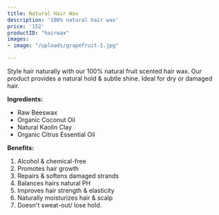 ```yaml
---
title: Natural Hair Wax
description: '100% natural hair wax' 
price: '152'
productID: "hairwax"
images:
- image: "/uploads/grapefruit-1.jpg"

---
```

Style hair naturally with our 100% natural fruit scented hair
  wax. Our product provides a natural hold & subtle shine. Ideal for dry or damaged
  hair.
  
**Ingredients:**
* Raw Beeswax
* Organic Coconut Oil
* Natural Kaolin Clay
* Organic Citrus Essential Oil

**Benefits:**
1. Alcohol & chemical-free
2. Promotes hair growth
3. Repairs & softens damaged strands
4. Balances hairs natural PH
5. Improves hair strength & elasticity
6. Naturally moisturizes hair & scalp
7. Doesn't sweat-out/ lose hold.
